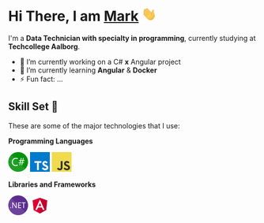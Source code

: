 <h1>Hi There, I am <a  href="https://github.com/Markholm0309">Mark</a> <img  src="https://raw.githubusercontent.com/ABSphreak/ABSphreak/master/gifs/Hi.gif" width="30px"></h1>

I'm a **Data Technician with specialty in programming**, currently studying at **Techcollege Aalborg**.

- 🔭 I’m currently working on a C# **x** Angular project
- 🌱 I’m currently learning **Angular** & **Docker**
- ⚡ Fun fact: ...

## Skill Set :muscle:

These are some of the major technologies that I use:

**Programming Languages**

<img title="C#" alt="C#" width="40px" src="https://raw.githubusercontent.com/github/explore/master/topics/csharp/csharp.png" /> <img alt="TS" title="TypeScript" width="40px" src="https://raw.githubusercontent.com/github/explore/master/topics/typescript/typescript.png"> <img title="JavaScript" alt="JS" width="40px" src="https://raw.githubusercontent.com/github/explore/master/topics/javascript/javascript.png">


**Libraries and Frameworks**

<img title=".NET" alt=".NET" width="40px" src="https://raw.githubusercontent.com/github/explore/master/topics/dotnet/dotnet.png"/> <img title="Angular" alt="Angular" width="40px" src="https://raw.githubusercontent.com/github/explore/master/topics/angular/angular.png"/>
